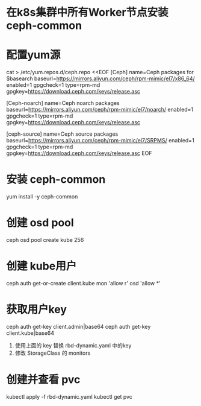 
# 在k8s集群中所有Worker节点安装 ceph-common
# 配置yum源
cat > /etc/yum.repos.d/ceph.repo <<EOF
[Ceph]
name=Ceph packages for $basearch
baseurl=https://mirrors.aliyun.com/ceph/rpm-mimic/el7/x86_64/
enabled=1
gpgcheck=1
type=rpm-md
gpgkey=https://download.ceph.com/keys/release.asc

[Ceph-noarch]
name=Ceph noarch packages
baseurl=https://mirrors.aliyun.com/ceph/rpm-mimic/el7/noarch/
enabled=1
gpgcheck=1
type=rpm-md
gpgkey=https://download.ceph.com/keys/release.asc

[ceph-source]
name=Ceph source packages
baseurl=https://mirrors.aliyun.com/ceph/rpm-mimic/el7/SRPMS/
enabled=1
gpgcheck=1
type=rpm-md
gpgkey=https://download.ceph.com/keys/release.asc
EOF

# 安装 ceph-common
yum install -y ceph-common

# 创建 osd pool
ceph osd pool create kube 256

# 创建 kube用户
ceph auth get-or-create client.kube mon 'allow r' osd 'allow *'

# 获取用户key
ceph auth get-key client.admin|base64
ceph auth get-key client.kube|base64

1. 使用上面的 key 替换 rbd-dynamic.yaml 中的key
2. 修改 StorageClass 的 monitors

# 创建并查看 pvc
kubectl apply -f rbd-dynamic.yaml
kubectl get pvc
